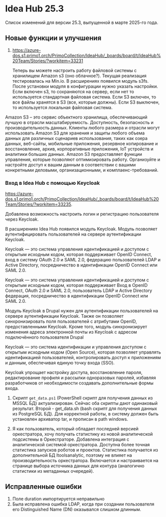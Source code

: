# Idea Hub 25.3

Список изменений для версии 25.3, выпущенной в марте 2025-го года.


## Новые функции и улучшения

1. https://azure-dos.s1.primo1.orch/PrimoCollection/IdeaHub/_boards/board/t/IdeaHub%20Team/Stories/?workitem=33231

   Теперь вы можете настроить работу файловой системы с хранилищем Amazon s3 (оно облачное?). Текущая реализация тестировалась на Min.io.
   В расширениях появился модуль s3fs.  После установки модуля в конфигурации нужно указать настройки. Если включен s3, то сохраняются на сервер, если нет то используется стандартная файловая система.
   Если S3 включен, то все файлы хранятся в S3 (все, которые должны).
   Если S3 выключен, то используется локальная файловая система.

Amazon S3 – это сервис объектного хранилища, обеспечивающий лучшую в отрасли масштабируемость. Доступность, безопасность и производительность данных. Клиенты любого размера и отрасли могут использовать Amazon S3 для хранения и защиты любого объема данных для различных сценариев использования, таких как озера данных, веб-сайты, мобильные приложения, резервное копирование и восстановление, архив, корпоративные приложения, IoT устройств и аналитики больших данных. Amazon S3 предоставляет функции управления, которые позволяют оптимизировать работу. Организуйте и настройте доступ к вашим данным в соответствии с вашими конкретными деловыми, организационными, и комплаенс-требований.



### Вход в Idea Hub с помощью Keycloak 
https://azure-dos.s1.primo1.orch/PrimoCollection/IdeaHub/_boards/board/t/IdeaHub%20Team/Stories/?workitem=33235.

Добавлена возможность настроить логин и регистрацию пользователя через Keycloak. 

В расширениях Idea Hub появился модуль Keycloak. Модуль позволяет аутентифицировать пользователей на сервере аутентификации Keycloak.

Keycloak — это система управления идентификацией и доступом с открытым исходным кодом, которая поддерживает OpenID Connect, вход в систему OAuth 2.0 и SAML 2.0, федерацию пользователей LDAP и Active Directory, посредничество в идентификации OpenID Connect или SAML 2.0.


Keycloak — это система управления идентификацией и доступом с открытым исходным кодом, которая поддерживает Вход в OpenID Connect, OAuth 2.0 и SAML 2.0, пользователь LDAP и Active Directory федерация, посредничество в идентификации OpenID Connect или SAML 2.0.

Модуль Keycloak в Drupal нужен для аутентификации пользователей на сервере аутентификации Keycloak. Также он позволяет синхронизировать поля пользователей с атрибутами OpenID, предоставленными Keycloak. Кроме того, модуль синхронизирует изменения адреса электронной почты из Keycloak с адресом подключённого пользователя Drupal


Keycloak — это система идентификации и управления доступом с открытым исходным кодом (Open Source), которая позволяет управлять идентификацией пользователей, контролировать доступ к приложениям и данным, обеспечивая единую точку входа (SSO). 
 
Keycloak упрощает настройку доступа, восстановление пароля, редактирование профиля и рассылки одноразовых паролей, избавляя разработчиков от необходимости создавать дополнительные формы входа. 



1. Скрипт `get_data.ps1` (PowerShell скрипт для получения данных из MSSQL БД) актуализирован. Сейчас оба скрипты дают одинаковый результат. Второй - get_data.sh (bash скрипт для получения данных из PostgreSQL БД).
Для корректной работы, в систему должен быть установлен архиватор tar, и прописан в path windows.


1. Я как пользователь, который обладает последней версией оркестратора, хочу получать статистику из новой аналитической подсистемы в Оркестраторе.
   Добавлена интеграция с аналитической системой оркестратора. Доступна более точная статистика запусков роботов и проектов. Статистика получается из дополнительной БД ltoolsanalytic, поэтому не влияет на производительность оркестратора. Включается и настраивается на странице выбора источника данных для контура (аналогично статистики из метаданных очередей). 




## Исправленные ошибки

1. Поле duration импортируется неправильно
1. Была исправлена ошибка LDAP, когда при создании пользователя его Distinguished Name (DN) оказывался слишком длинным.

